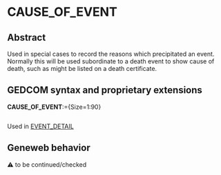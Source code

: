 ﻿# CAUSE_OF_EVENT
## Abstract
Used in special cases to record the reasons which precipitated an event. Normally this will be used
subordinate to a death event to show cause of death, such as might be listed on a death certificate.


## GEDCOM syntax and proprietary extensions

**CAUSE_OF_EVENT**:={Size=1:90}
<pre>
</pre>
Used in <a href=Ged.EVENT_DETAIL.md>EVENT_DETAIL</a><br />


## Geneweb behavior



:warning: to be continued/checked

